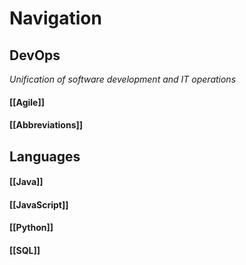 # Navigation
## DevOps 
*Unification of software development and IT operations*

#### [[Agile]]
#### [[Abbreviations]]

## Languages
#### [[Java]]
#### [[JavaScript]]
#### [[Python]]
#### [[SQL]]